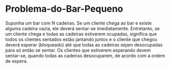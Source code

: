 # Problema-do-Bar-Pequeno

Suponha um bar com N cadeiras. Se um cliente chega ao bar e existe alguma cadeira vazia,
ele deverá sentar-se imediatamente. Entretanto, se um cliente chega e todas as cadeiras
estiverem ocupadas, significa que todos os clientes sentados estão jantando juntos e o
cliente que chegou deverá esperar (bloqueado) até que todas as cadeiras sejam desocupadas
para só então se sentar. Os clientes que estiverem esperando devem sentar-se, quando todas
as cadeiras desocuparem, de acordo com a ordem de espera.
